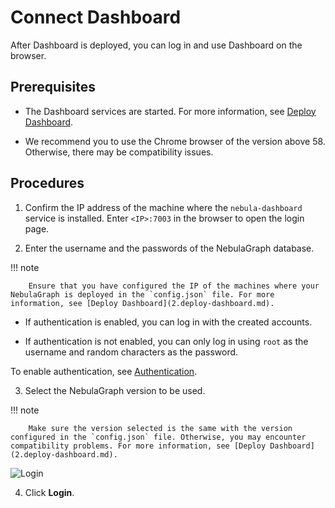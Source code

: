 # Connect Dashboard

After Dashboard is deployed, you can log in and use Dashboard on the browser.

## Prerequisites

- The Dashboard services are started. For more information, see [Deploy Dashboard](2.deploy-dashboard.md).

- We recommend you to use the Chrome browser of the version above 58. Otherwise, there may be compatibility issues.

## Procedures

1. Confirm the IP address of the machine where the `nebula-dashboard` service is installed. Enter `<IP>:7003` in the browser to open the login page.

2. Enter the username and the passwords of the NebulaGraph database.

  !!! note

        Ensure that you have configured the IP of the machines where your NebulaGraph is deployed in the `config.json` file. For more information, see [Deploy Dashboard](2.deploy-dashboard.md).

  - If authentication is enabled, you can log in with the created accounts.

  - If authentication is not enabled, you can only log in using `root` as the username and random characters as the password.

  To enable authentication, see [Authentication](../7.data-security/1.authentication/1.authentication.md).

3. Select the NebulaGraph version to be used.

  !!! note

        Make sure the version selected is the same with the version configured in the `config.json` file. Otherwise, you may encounter compatibility problems. For more information, see [Deploy Dashboard](2.deploy-dashboard.md).

  ![Login](https://docs-cdn.nebula-graph.com.cn/figures/dashboard_login_page_2022-07-18_17-32-12_en.png)

4. Click **Login**.

